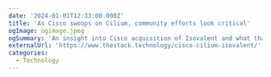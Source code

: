 ```yaml
---
date: '2024-01-01T12:33:00.000Z'
title: 'As Cisco swoops on Cilium, community efforts look critical'
ogImage: ogimage.jpeg
ogSummary: 'An insight into Cisco acquisition of Isovalent and what that might mean for the community'
externalUrl: 'https://www.thestack.technology/cisco-cilium-isovalent/'
categories:
  - Technology
---
```

